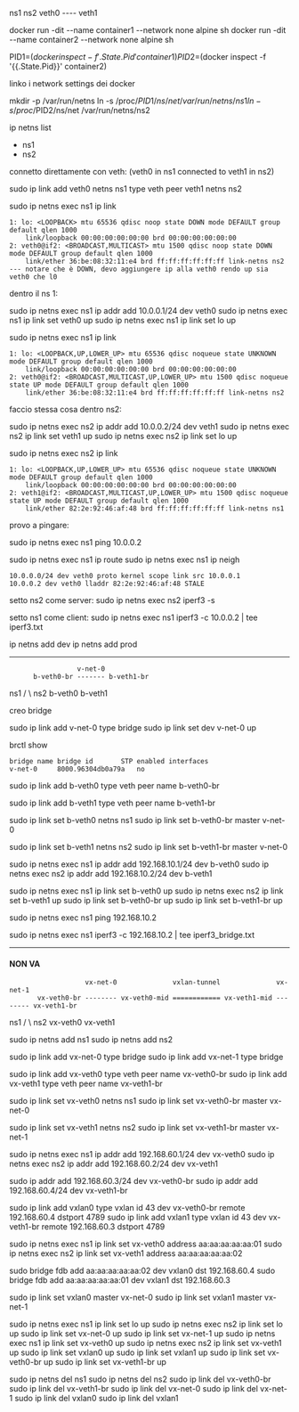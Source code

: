 ns1            ns2
 veth0 ---- veth1


docker run -dit --name container1 --network none alpine sh
docker run -dit --name container2 --network none alpine sh

PID1=$(docker inspect -f '{{.State.Pid}}' container1)
PID2=$(docker inspect -f '{{.State.Pid}}' container2)


linko i network settings dei docker 

mkdir -p /var/run/netns
ln -s /proc/$PID1/ns/net /var/run/netns/ns1
ln -s /proc/$PID2/ns/net /var/run/netns/ns2

ip netns list
-    ns1
-    ns2

connetto direttamente con veth:
(veth0 in ns1 connected to veth1 in ns2)

sudo ip link add veth0 netns ns1 type veth peer veth1 netns ns2

sudo ip netns exec ns1 ip link

    1: lo: <LOOPBACK> mtu 65536 qdisc noop state DOWN mode DEFAULT group default qlen 1000
        link/loopback 00:00:00:00:00:00 brd 00:00:00:00:00:00
    2: veth0@if2: <BROADCAST,MULTICAST> mtu 1500 qdisc noop state DOWN mode DEFAULT group default qlen 1000
        link/ether 36:be:08:32:11:e4 brd ff:ff:ff:ff:ff:ff link-netns ns2
    --- notare che è DOWN, devo aggiungere ip alla veth0 rendo up sia veth0 che l0

dentro il ns 1:

sudo ip netns exec ns1 ip addr add 10.0.0.1/24 dev veth0
sudo ip netns exec ns1 ip link set veth0 up
sudo ip netns exec ns1 ip link set lo up

sudo ip netns exec ns1 ip link

    1: lo: <LOOPBACK,UP,LOWER_UP> mtu 65536 qdisc noqueue state UNKNOWN mode DEFAULT group default qlen 1000
        link/loopback 00:00:00:00:00:00 brd 00:00:00:00:00:00
    2: veth0@if2: <BROADCAST,MULTICAST,UP,LOWER_UP> mtu 1500 qdisc noqueue state UP mode DEFAULT group default qlen 1000
        link/ether 36:be:08:32:11:e4 brd ff:ff:ff:ff:ff:ff link-netns ns2

faccio stessa cosa dentro ns2:

sudo ip netns exec ns2 ip addr add 10.0.0.2/24 dev veth1
sudo ip netns exec ns2 ip link set veth1 up
sudo ip netns exec ns2 ip link set lo up

sudo ip netns exec ns2 ip link

    1: lo: <LOOPBACK,UP,LOWER_UP> mtu 65536 qdisc noqueue state UNKNOWN mode DEFAULT group default qlen 1000
        link/loopback 00:00:00:00:00:00 brd 00:00:00:00:00:00
    2: veth1@if2: <BROADCAST,MULTICAST,UP,LOWER_UP> mtu 1500 qdisc noqueue state UP mode DEFAULT group default qlen 1000
        link/ether 82:2e:92:46:af:48 brd ff:ff:ff:ff:ff:ff link-netns ns1


provo a pingare:

sudo ip netns exec ns1 ping 10.0.0.2

sudo ip netns exec ns1 ip route
sudo ip netns exec ns1 ip neigh

    10.0.0.0/24 dev veth0 proto kernel scope link src 10.0.0.1 
    10.0.0.2 dev veth0 lladdr 82:2e:92:46:af:48 STALE

setto ns2 come server:
sudo ip netns exec ns2 iperf3 -s

setto ns1 come client:
sudo ip netns exec ns1 iperf3 -c 10.0.0.2 | tee iperf3.txt


ip netns add dev
ip netns add prod


----------------------------------------------------------------------------
                     v-net-0
          b-veth0-br ------- b-veth1-br
ns1      /                             \      ns2
  b-veth0                               b-veth1

creo bridge

sudo ip link add v-net-0 type bridge
sudo ip link set dev v-net-0 up

brctl show 

    bridge name	bridge id		STP enabled	interfaces
    v-net-0		8000.96304db0a79a	no

sudo ip link add b-veth0 type veth peer name b-veth0-br

sudo ip link add b-veth1 type veth peer name b-veth1-br

sudo ip link set b-veth0 netns ns1
sudo ip link set b-veth0-br master v-net-0

sudo ip link set b-veth1 netns ns2
sudo ip link set b-veth1-br master v-net-0

sudo ip netns exec ns1 ip addr add 192.168.10.1/24 dev b-veth0
sudo ip netns exec ns2 ip addr add 192.168.10.2/24 dev b-veth1

sudo ip netns exec ns1 ip link set b-veth0 up
sudo ip netns exec ns2 ip link set b-veth1 up
sudo ip link set b-veth0-br up
sudo ip link set b-veth1-br up

sudo ip netns exec ns1 ping 192.168.10.2

sudo ip netns exec ns1 iperf3 -c 192.168.10.2 | tee iperf3_bridge.txt


----------------------------------------------------------------------------


####  NON VA
                       vx-net-0              vxlan-tunnel              vx-net-1
           vx-veth0-br -------- vx-veth0-mid ============ vx-veth1-mid -------- vx-veth1-br
ns1       /                                                                               \      ns2
  vx-veth0                                                                                vx-veth1  

sudo ip netns add ns1
sudo ip netns add ns2

sudo ip link add vx-net-0 type bridge
sudo ip link add vx-net-1 type bridge


sudo ip link add vx-veth0 type veth peer name vx-veth0-br
sudo ip link add vx-veth1 type veth peer name vx-veth1-br


sudo ip link set vx-veth0 netns ns1
sudo ip link set vx-veth0-br master vx-net-0

sudo ip link set vx-veth1 netns ns2
sudo ip link set vx-veth1-br master vx-net-1


sudo ip netns exec ns1 ip addr add 192.168.60.1/24 dev vx-veth0
sudo ip netns exec ns2 ip addr add 192.168.60.2/24 dev vx-veth1

sudo ip addr add 192.168.60.3/24 dev vx-veth0-br
sudo ip addr add 192.168.60.4/24 dev vx-veth1-br

sudo ip link add vxlan0 type vxlan id 43 dev vx-veth0-br remote 192.168.60.4 dstport 4789
sudo ip link add vxlan1 type vxlan id 43 dev vx-veth1-br remote 192.168.60.3 dstport 4789

sudo ip netns exec ns1 ip link set vx-veth0 address aa:aa:aa:aa:aa:01
sudo ip netns exec ns2 ip link set vx-veth1 address aa:aa:aa:aa:aa:02

sudo bridge fdb add aa:aa:aa:aa:aa:02 dev vxlan0 dst 192.168.60.4
sudo bridge fdb add aa:aa:aa:aa:aa:01 dev vxlan1 dst 192.168.60.3

sudo ip link set vxlan0 master vx-net-0
sudo ip link set vxlan1 master vx-net-1


sudo ip netns exec ns1 ip link set lo up
sudo ip netns exec ns2 ip link set lo up
sudo ip link set vx-net-0 up
sudo ip link set vx-net-1 up
sudo ip netns exec ns1 ip link set vx-veth0 up
sudo ip netns exec ns2 ip link set vx-veth1 up
sudo ip link set vxlan0 up
sudo ip link set vxlan1 up
sudo ip link set vx-veth0-br up
sudo ip link set vx-veth1-br up



sudo ip netns del ns1
sudo ip netns del ns2
sudo ip link del vx-veth0-br
sudo ip link del vx-veth1-br
sudo ip link del vx-net-0
sudo ip link del vx-net-1
sudo ip link del vxlan0
sudo ip link del vxlan1